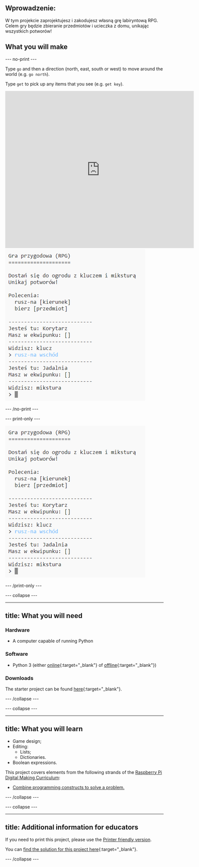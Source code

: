 ## Wprowadzenie:

W tym projekcie zaprojektujesz i zakodujesz własną grę labiryntową RPG. Celem gry będzie zbieranie przedmiotów i ucieczka z domu, unikając wszystkich potworów!

## What you will make

\--- no-print \---

Type `go` and then a direction (north, east, south or west) to move around the world (e.g. `go north`).

Type `get` to pick up any items that you see (e.g. `get key`).

<div class="trinket">
  <iframe src="https://trinket.io/embed/python/d06adeb527?outputOnly=true&start=result" width="600" height="500" frameborder="0" marginwidth="0" marginheight="0" allowfullscreen>
  </iframe>
  <img src="images/rpg-finished.png">
</div>

\--- /no-print \---

\--- print-only \---

![complete project](images/rpg-finished.png)

\--- /print-only \---

\--- collapse \---

* * *

## title: What you will need

### Hardware

+ A computer capable of running Python

### Software

+ Python 3 (either [online](https://trinket.io/){:target="_blank"} of [offline](https://www.python.org/downloads/){:target="_blank"})

### Downloads

The starter project can be found [here](http://rpf.io/p/en/rpg-go){:target="_blank"}.

\--- /collapse \---

\--- collapse \---

* * *

## title: What you will learn

+ Game design;
+ Editing: 
    + Lists;
    + Dictionaries.
+ Boolean expressions.

This project covers elements from the following strands of the [Raspberry Pi Digital Making Curriculum](http://rpf.io/curriculum):

+ [Combine programming constructs to solve a problem.](https://www.raspberrypi.org/curriculum/programming/builder)

\--- /collapse \---

\--- collapse \---

* * *

## title: Additional information for educators

If you need to print this project, please use the [Printer friendly version](https://projects.raspberrypi.org/en/projects/rpg/print).

You can [find the solution for this project here](http://rpf.io/p/en/rpg-get){:target="_blank"}.

\--- /collapse \---